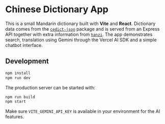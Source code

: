 # Chinese Dictionary App

This is a small Mandarin dictionary built with **Vite** and **React**.
Dictionary data comes from the [`cedict-json`](https://npm.im/cedict-json) package
and is served from an Express API together with extra information from
[`hanzi`](https://npm.im/hanzi).
The app demonstrates search, translation using Gemini through the Vercel AI SDK
and a simple chatbot interface.

## Development

```bash
npm install
npm run dev
```

The production server can be started with:

```bash
npm run build
npm start
```

Make sure `VITE_GEMINI_API_KEY` is available in your environment for the AI features.
